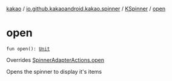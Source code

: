 [kakao](../../index.md) / [io.github.kakaoandroid.kakao.spinner](../index.md) / [KSpinner](index.md) / [open](./open.md)

# open

`fun open(): `[`Unit`](https://kotlinlang.org/api/latest/jvm/stdlib/kotlin/-unit/index.html)

Overrides [SpinnerAdapterActions.open](../-spinner-adapter-actions/open.md)

Opens the spinner to display it's items

